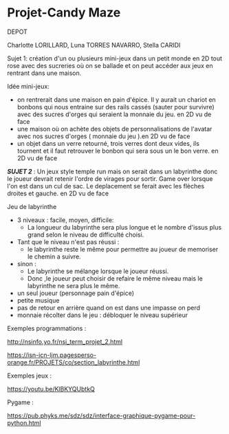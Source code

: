 # Projet-Candy Maze
DEPOT

Charlotte LORILLARD, Luna TORRES NAVARRO, Stella CARIDI


Sujet 1: création d'un ou plusieurs mini-jeux dans un petit monde en 2D tout rose avec des sucreries où on se ballade et on peut accéder aux jeux en  rentrant dans une maison. 

Idée mini-jeux:
  - on rentrerait dans une maison en pain d'épice. Il y aurait un chariot en bonbons qui nous entraine sur des rails cassés (sauter pour survivre) avec des sucres d'orges qui seraient la monnaie du jeu. en 2D vu de face
  - une maison où on achète des objets de personnalisations de l'avatar avec nos sucres d'orges ( monnaie du jeu ).en 2D vu de face
  - un objet dans un verre retourné, trois verres dont deux vides, ils tournent et il faut retrouver le bonbon qui sera sous un le bon verre. en 2D vu de face


**_SUJET 2_** : 
   Un jeux style temple run mais on serait dans un labyrinthe donc le joueur devrait retenir l'ordre de virages pour sortir. Game over lorsque l'on est dans un cul de sac. Le deplacement se ferait avec les flèches droites et gauche. en 2D vu de face
  
  
  Jeu de labyrinthe
  - 3 niveaux : facile, moyen, difficile:
      - La longueur du labyrinthe sera plus longue et le nombre d'issus plus grand selon le niveau de difficulté choisi.
  - Tant que le niveau n'est pas réussi : 
      - le labyrinthe reste le même pour permettre au joueur de memoriser le chemin a suivre.
  - sinon :
     -  Le labyrinthe se mélange lorsque le joueur réussi.
     - Donc ,le joueur peut choisir de refaire le même niveau mais le labyrinthe ne sera plus le même.
  - un seul joueur (personnage pain d'épice)
  - petite musique
  - pas de retour en arrière quand on est dans une impasse on perd
  - monnaie récolter dans le jeu : débloquer le niveau supérieur
 
Exemples programmations : 

http://nsinfo.yo.fr/nsi_term_projet_2.html

https://isn-icn-ljm.pagesperso-orange.fr/PROJETS/co/section_labyrinthe.html

Exemples jeux : 

https://youtu.be/KlBKYQUbtkQ

Pygame :

https://pub.phyks.me/sdz/sdz/interface-graphique-pygame-pour-python.html
